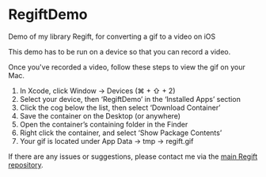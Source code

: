 RegiftDemo
==========

Demo of my library Regift, for converting a gif to a video on iOS

This demo has to be run on a device so that you can record a video.

Once you've recorded a video, follow these steps to view the gif on your Mac.

1. In Xcode, click Window → Devices (⌘ + ⇧ + 2)
2. Select your device, then ‘RegiftDemo’ in the ‘Installed Apps’ section
3. Click the cog below the list, then select ‘Download Container’
4. Save the container on the Desktop (or anywhere)
5. Open the container’s containing folder in the Finder
6. Right click the container, and select ‘Show Package Contents’
7. Your gif is located under App Data → tmp → regift.gif

If there are any issues or suggestions, please contact me via the [main Regift repository](https://github.com/matthewpalmer/Regift).